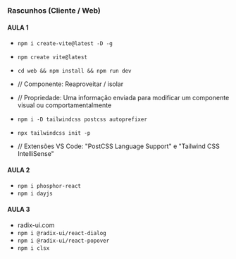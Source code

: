 ### Rascunhos (Cliente / Web)

#### AULA 1

- `npm i create-vite@latest -D -g`
- `npm create vite@latest`
- `cd web && npm install && npm run dev`

- // Componente: Reaproveitar / isolar
- // Propriedade: Uma informação enviada para modificar um componente visual ou comportamentalmente

- `npm i -D tailwindcss postcss autoprefixer`
- `npx tailwindcss init -p`

- // Extensões VS Code: "PostCSS Language Support" e "Tailwind CSS IntelliSense"

#### AULA 2

- `npm i phosphor-react`
- `npm i dayjs`

#### AULA 3

- radix-ui.com
- `npm i @radix-ui/react-dialog`
- `npm i @radix-ui/react-popover`
- `npm i clsx`